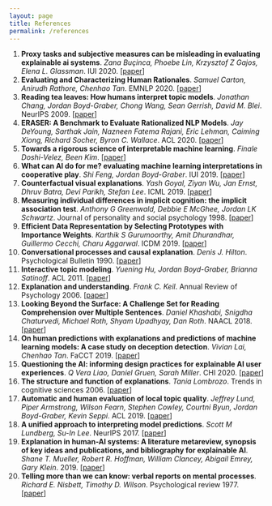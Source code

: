 ```yaml
---
layout: page
title: References 
permalink: /references
---
```


1. **Proxy tasks and subjective measures can be misleading in evaluating explainable ai systems**. *Zana Buçinca, Phoebe Lin, Krzysztof Z Gajos, Elena L. Glassman*. IUI 2020. [[paper](https://arxiv.org/abs/2001.08298)]
2. **Evaluating and Characterizing Human Rationales**. *Samuel Carton, Anirudh Rathore, Chenhao Tan*. EMNLP 2020. [[paper](https://arxiv.org/abs/2010.04736)]
3. **Reading tea leaves: How humans interpret topic models**. *Jonathan Chang, Jordan Boyd-Graber, Chong Wang, Sean Gerrish, David M. Blei*. NeurIPS 2009. [[paper](https://papers.nips.cc/paper/2009/hash/f92586a25bb3145facd64ab20fd554ff-Abstract.html)]
4.  **ERASER: A Benchmark to Evaluate Rationalized NLP Models**. *Jay DeYoung, Sarthak Jain, Nazneen Fatema Rajani, Eric Lehman, Caiming Xiong, Richard Socher, Byron C. Wallace*. ACL 2020. [[paper](https://arxiv.org/abs/1911.03429)]
5. **Towards a rigorous science of interpretable machine learning**. *Finale Doshi-Velez, Been Kim*. [[paper](https://arxiv.org/abs/1702.08608)]
6. **What can AI do for me? evaluating machine learning interpretations in cooperative play**. *Shi Feng, Jordan Boyd-Graber*. IUI 2019. [[paper](https://arxiv.org/abs/1810.09648)]
7. **Counterfactual visual explanations**. *Yash Goyal, Ziyan Wu, Jan Ernst, Dhruv Batra, Devi Parikh, Stefan Lee*. ICML 2019. [[paper](https://arxiv.org/abs/1904.07451)]
8. **Measuring individual differences in implicit cognition: the implicit association test**. *Anthony G Greenwald, Debbie E McGhee, Jordan LK Schwartz*. Journal of personality and social psychology 1998. [[paper](https://faculty.washington.edu/agg/pdf/Gwald_McGh_Schw_JPSP_1998.OCR.pdf)]
9. **Efficient Data Representation by Selecting Prototypes with Importance Weights**. *Karthik S Gurumoorthy, Amit Dhurandhar, Guillermo Cecchi, Charu Aggarwal*. ICDM 2019. [[paper](https://arxiv.org/abs/1707.01212)]
10. **Conversational processes and causal explanation**. *Denis J. Hilton*. Psychological Bulletin 1990. [[paper](http://citeseerx.ist.psu.edu/viewdoc/download?doi=10.1.1.391.7282&rep=rep1&type=pdf)] 
11. **Interactive topic modeling**. *Yuening Hu, Jordan Boyd-Graber, Brianna Satinoff*. ACL 2011. [[paper](https://aclanthology.org/P11-1026/)]
12. **Explanation and understanding**. *Frank C. Keil*. Annual Review of Psychology 2006. [[paper](https://cogdevlab.yale.edu/sites/default/files/files/annurev_psych_explan.pdf)]
13. **Looking Beyond the Surface: A Challenge Set for Reading Comprehension over Multiple Sentences**. *Daniel Khashabi, Snigdha Chaturvedi, Michael Roth, Shyam Upadhyay, Dan Roth*. NAACL 2018. [[paper](https://aclanthology.org/N18-1023/)]
14. **On human predictions with explanations and predictions of machine learning models: A case study on deception detection**. *Vivian Lai, Chenhao Tan*. FaCCT 2019. [[paper](https://arxiv.org/abs/1811.07901)]
15. **Questioning the AI: informing design practices for explainable AI user experiences**. *Q Vera Liao, Daniel Gruen, Sarah Miller*. CHI 2020. [[paper](https://arxiv.org/abs/2001.02478)]
16. **The structure and function of explanations**. *Tania Lombrozo*. Trends in cognitive sciences 2006. [[paper](http://fitelson.org/few/few_08/lombrozo_reading.pdf)]
17. **Automatic and human evaluation of local topic quality**. *Jeffrey Lund, Piper Armstrong, Wilson Fearn, Stephen Cowley, Courtni Byun, Jordan Boyd-Graber, Kevin Seppi*. ACL 2019. [[paper](https://aclanthology.org/P19-1076/)]
18. **A unified approach to interpreting model predictions**. *Scott M Lundberg, Su-In Lee*. NeurIPS 2017. [[paper](https://papers.nips.cc/paper/2017/hash/8a20a8621978632d76c43dfd28b67767-Abstract.html)]
19. **Explanation in human-AI systems: A literature metareview, synopsis of key ideas and publications, and bibliography for explainable AI**. *Shane T. Mueller, Robert R. Hoffman, William Clancey, Abigail Emrey, Gary Klein*. 2019. [[paper](https://arxiv.org/abs/1902.01876)]
20. **Telling more than we can know: verbal reports on mental processes**. *Richard E. Nisbett, Timothy D. Wilson*. Psychological review 1977. [[paper](https://home.csulb.edu/~cwallis/382/readings/482/nisbett%20saying%20more.pdf)]
